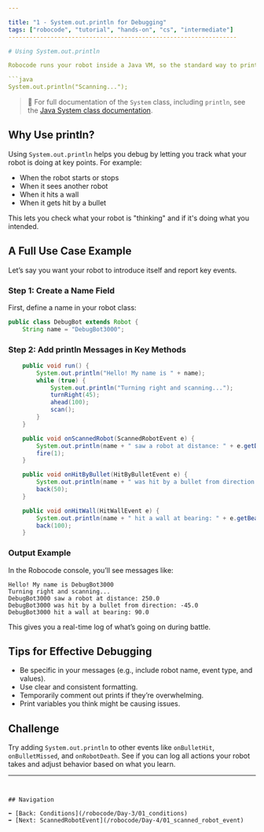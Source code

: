 ```yaml
---

title: "1 - System.out.println for Debugging"
tags: ["robocode", "tutorial", "hands-on", "cs", "intermediate"]
-----------------------------------------------------------------

# Using System.out.println

Robocode runs your robot inside a Java VM, so the standard way to print messages is with `System.out.println`. These messages show up in the Robocode console window while your robot is running. This is a very useful feature for debugging and understanding what your robot is doing at any moment.

```java
System.out.println("Scanning...");
```

> 📘 For full documentation of the `System` class, including `println`, see the [Java System class documentation](https://docs.oracle.com/javase/8/docs/api/java/lang/System.html).

## Why Use println?

Using `System.out.println` helps you debug by letting you track what your robot is doing at key points. For example:

* When the robot starts or stops
* When it sees another robot
* When it hits a wall
* When it gets hit by a bullet

This lets you check what your robot is "thinking" and if it's doing what you intended.

## A Full Use Case Example

Let’s say you want your robot to introduce itself and report key events.

### Step 1: Create a Name Field

First, define a name in your robot class:

```java
public class DebugBot extends Robot {
    String name = "DebugBot3000";
```

### Step 2: Add println Messages in Key Methods

```java
    public void run() {
        System.out.println("Hello! My name is " + name);
        while (true) {
            System.out.println("Turning right and scanning...");
            turnRight(45);
            ahead(100);
            scan();
        }
    }

    public void onScannedRobot(ScannedRobotEvent e) {
        System.out.println(name + " saw a robot at distance: " + e.getDistance());
        fire(1);
    }

    public void onHitByBullet(HitByBulletEvent e) {
        System.out.println(name + " was hit by a bullet from direction: " + e.getBearing());
        back(50);
    }

    public void onHitWall(HitWallEvent e) {
        System.out.println(name + " hit a wall at bearing: " + e.getBearing());
        back(100);
    }
```

### Output Example

In the Robocode console, you’ll see messages like:

```
Hello! My name is DebugBot3000
Turning right and scanning...
DebugBot3000 saw a robot at distance: 250.0
DebugBot3000 was hit by a bullet from direction: -45.0
DebugBot3000 hit a wall at bearing: 90.0
```

This gives you a real-time log of what’s going on during battle.

## Tips for Effective Debugging

* Be specific in your messages (e.g., include robot name, event type, and values).
* Use clear and consistent formatting.
* Temporarily comment out prints if they’re overwhelming.
* Print variables you think might be causing issues.

## Challenge

Try adding `System.out.println` to other events like `onBulletHit`, `onBulletMissed`, and `onRobotDeath`. See if you can log all actions your robot takes and adjust behavior based on what you learn.

---
```


## Navigation

⬅️ [Back: Conditions](/robocode/Day-3/01_conditions)
➡️ [Next: ScannedRobotEvent](/robocode/Day-4/01_scanned_robot_event)
